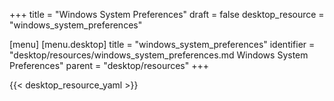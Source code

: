 +++
title = "Windows System Preferences"
draft = false
desktop_resource = "windows_system_preferences"

[menu]
  [menu.desktop]
    title = "windows_system_preferences"
    identifier = "desktop/resources/windows_system_preferences.md Windows System Preferences"
    parent = "desktop/resources"
+++

{{< desktop_resource_yaml >}}
